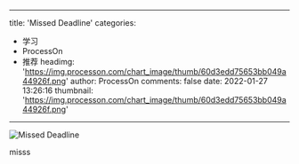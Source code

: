
---
title: 'Missed Deadline'
categories: 
 - 学习
 - ProcessOn
 - 推荐
headimg: 'https://img.processon.com/chart_image/thumb/60d3edd75653bb049a44926f.png'
author: ProcessOn
comments: false
date: 2022-01-27 13:26:16
thumbnail: 'https://img.processon.com/chart_image/thumb/60d3edd75653bb049a44926f.png'
---

<div>   
<img class="thumb" alt="Missed Deadline" src="https://img.processon.com/chart_image/thumb/60d3edd75653bb049a44926f.png" referrerpolicy="no-referrer">
<p>misss</p>  
</div>
            